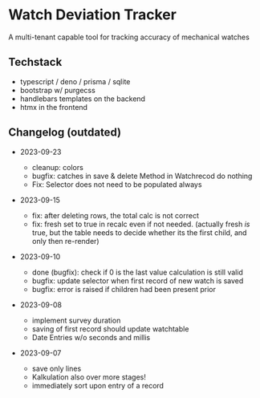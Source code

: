 # Watch Deviation Tracker

A multi-tenant capable tool for tracking accuracy of mechanical watches

## Techstack

- typescript / deno / prisma / sqlite
- bootstrap w/ purgecss
- handlebars templates on the backend
- htmx in the frontend

## Changelog (outdated)

- 2023-09-23

  - cleanup: colors
  - bugfix: catches in save & delete Method in Watchrecod do nothing
  - Fix: Selector does not need to be populated always

- 2023-09-15

  - fix: after deleting rows, the total calc is not correct
  - fix: fresh set to true in recalc even if not needed. (actually fresh
        _is_ true, but the table needs to decide whether its the first child,
        and only then re-render)

- 2023-09-10

  - done (bugfix): check if 0 is the last value calculation is still valid
  - bugfix: update selector when first record of new watch is saved
  - bugfix: error is raised if children had been present prior

- 2023-09-08

  - implement survey duration
  - saving of first record should update watchtable
  - Date Entries w/o seconds and millis

- 2023-09-07
  - save only lines
  - Kalkulation also over more stages!
  - immediately sort upon entry of a record
